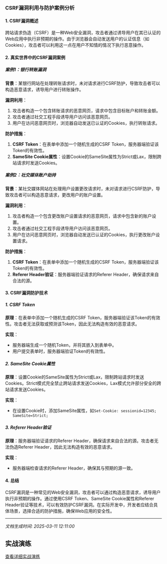 ### CSRF漏洞利用与防护案例分析

#### 1. CSRF漏洞概述
跨站请求伪造（CSRF）是一种Web安全漏洞，攻击者通过诱导用户在其已认证的Web应用中执行非预期的操作。由于浏览器会自动发送用户的认证信息（如Cookies），攻击者可以利用这一点在用户不知情的情况下执行恶意操作。

#### 2. 真实世界中的CSRF漏洞案例

##### 案例1：银行转账漏洞
**背景**：某银行网站在处理转账请求时，未对请求进行CSRF防护，导致攻击者可以构造恶意请求，诱导用户进行转账操作。

**漏洞利用**：
1. 攻击者构造一个包含转账请求的恶意网页，请求中包含目标账户和转账金额。
2. 攻击者通过社交工程手段诱导用户访问该恶意网页。
3. 用户在访问恶意网页时，浏览器自动发送已认证的Cookies，执行转账请求。

**防护措施**：
1. **CSRF Token**：在表单中添加一个随机生成的CSRF Token，服务器端验证该Token的有效性。
2. **SameSite Cookie属性**：设置Cookie的SameSite属性为Strict或Lax，限制跨站请求时发送Cookies。

##### 案例2：社交媒体账户劫持
**背景**：某社交媒体网站在处理用户设置更改请求时，未对请求进行CSRF防护，导致攻击者可以构造恶意请求，更改用户的账户设置。

**漏洞利用**：
1. 攻击者构造一个包含更改账户设置请求的恶意网页，请求中包含新的账户设置。
2. 攻击者通过社交工程手段诱导用户访问该恶意网页。
3. 用户在访问恶意网页时，浏览器自动发送已认证的Cookies，执行更改账户设置请求。

**防护措施**：
1. **CSRF Token**：在表单中添加一个随机生成的CSRF Token，服务器端验证该Token的有效性。
2. **Referer Header验证**：服务器端验证请求的Referer Header，确保请求来自合法的源。

#### 3. CSRF漏洞防护技术

##### 1. CSRF Token
**原理**：在表单中添加一个随机生成的CSRF Token，服务器端验证该Token的有效性。攻击者无法获取或预测该Token，因此无法构造有效的恶意请求。

**实现**：
- 服务器端生成一个随机Token，并将其嵌入到表单中。
- 用户提交表单时，服务器端验证Token的有效性。

##### 2. SameSite Cookie属性
**原理**：设置Cookie的SameSite属性为Strict或Lax，限制跨站请求时发送Cookies。Strict模式完全禁止跨站请求发送Cookies，Lax模式允许部分安全的跨站请求发送Cookies。

**实现**：
- 在设置Cookie时，添加SameSite属性，如`Set-Cookie: sessionid=12345; SameSite=Strict;`

##### 3. Referer Header验证
**原理**：服务器端验证请求的Referer Header，确保请求来自合法的源。攻击者无法伪造Referer Header，因此无法构造有效的恶意请求。

**实现**：
- 服务器端检查请求的Referer Header，确保其与预期的源一致。

#### 4. 总结
CSRF漏洞是一种常见的Web安全漏洞，攻击者可以通过构造恶意请求，诱导用户执行非预期的操作。通过使用CSRF Token、SameSite Cookie属性和Referer Header验证等技术，可以有效防护CSRF漏洞。在实际开发中，开发者应结合具体场景，选择合适的防护措施，确保Web应用的安全性。

---

*文档生成时间: 2025-03-11 12:11:00*


## 实战演练

[查看详细实战演练](CSRF漏洞利用与防护的案例分析/详细资料/CSRF漏洞利用与防护的案例分析_实战演练.md)



























